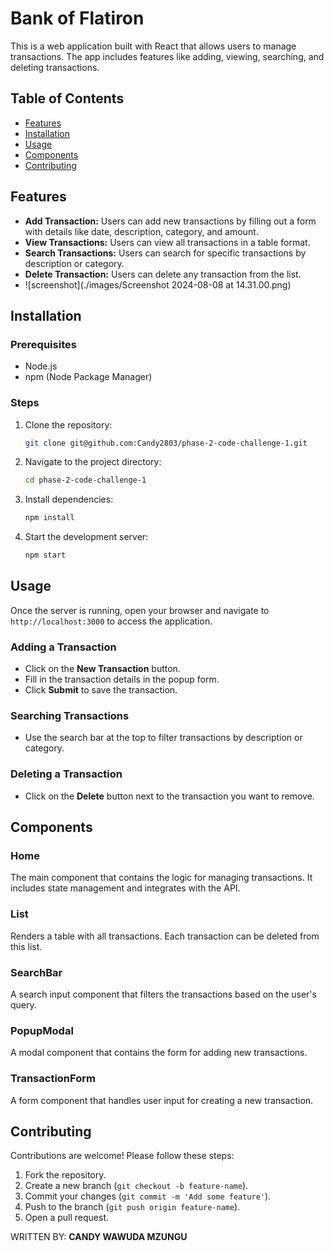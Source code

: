 # Bank of Flatiron 

This is a web application built with React that allows users to manage transactions. The app includes features like adding, viewing, searching, and deleting transactions.

## Table of Contents
- [Features](#features)
- [Installation](#installation)
- [Usage](#usage)
- [Components](#components)
- [Contributing](#contributing)


## Features
- **Add Transaction:** Users can add new transactions by filling out a form with details like date, description, category, and amount.
- **View Transactions:** Users can view all transactions in a table format.
- **Search Transactions:** Users can search for specific transactions by description or category.
- **Delete Transaction:** Users can delete any transaction from the list.
- ![screenshot](./images/Screenshot 2024-08-08 at 14.31.00.png)

## Installation

### Prerequisites
- Node.js
- npm (Node Package Manager)

### Steps
1. Clone the repository:
    ```bash
    git clone git@github.com:Candy2803/phase-2-code-challenge-1.git
    ```
2. Navigate to the project directory:
    ```bash
    cd phase-2-code-challenge-1
    ```
3. Install dependencies:
    ```bash
    npm install
    ```
4. Start the development server:
    ```bash
    npm start
    ```

## Usage
Once the server is running, open your browser and navigate to `http://localhost:3000` to access the application. 

### Adding a Transaction
- Click on the **New Transaction** button.
- Fill in the transaction details in the popup form.
- Click **Submit** to save the transaction.

### Searching Transactions
- Use the search bar at the top to filter transactions by description or category.

### Deleting a Transaction
- Click on the **Delete** button next to the transaction you want to remove.

## Components

### Home
The main component that contains the logic for managing transactions. It includes state management and integrates with the API.

### List
Renders a table with all transactions. Each transaction can be deleted from this list.

### SearchBar
A search input component that filters the transactions based on the user's query.

### PopupModal
A modal component that contains the form for adding new transactions.

### TransactionForm
A form component that handles user input for creating a new transaction.

## Contributing
Contributions are welcome! Please follow these steps:
1. Fork the repository.
2. Create a new branch (`git checkout -b feature-name`).
3. Commit your changes (`git commit -m 'Add some feature'`).
4. Push to the branch (`git push origin feature-name`).
5. Open a pull request.

WRITTEN BY: **CANDY WAWUDA MZUNGU**
